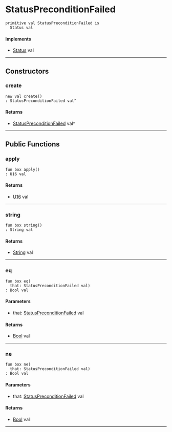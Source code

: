 # StatusPreconditionFailed

```pony
primitive val StatusPreconditionFailed is
  Status val
```

#### Implements

* [Status](net-http-Status) val

---

## Constructors

### create

```pony
new val create()
: StatusPreconditionFailed val^
```

#### Returns

* [StatusPreconditionFailed](net-http-StatusPreconditionFailed) val^

---

## Public Functions

### apply

```pony
fun box apply()
: U16 val
```

#### Returns

* [U16](builtin-U16) val

---

### string

```pony
fun box string()
: String val
```

#### Returns

* [String](builtin-String) val

---

### eq

```pony
fun box eq(
  that: StatusPreconditionFailed val)
: Bool val
```
#### Parameters

*   that: [StatusPreconditionFailed](net-http-StatusPreconditionFailed) val

#### Returns

* [Bool](builtin-Bool) val

---

### ne

```pony
fun box ne(
  that: StatusPreconditionFailed val)
: Bool val
```
#### Parameters

*   that: [StatusPreconditionFailed](net-http-StatusPreconditionFailed) val

#### Returns

* [Bool](builtin-Bool) val

---

